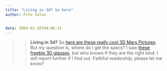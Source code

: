 ```yaml
---
title: "Living in 3d? So here"
author: Pito Salas


date: 2004-01-16T04:06:31
---
```



>>

>> **Living in 3d?** So [here are these really cool 3D Mars
Pictures](<http://marsrovers.jpl.nasa.gov/gallery/press/spirit/20040115a/2R127428271FFL0300P1004A0M2_str1-A12R1.jpg>).
But my question is, where do I get the specs? I saw [these freebie 3D
glasses](<http://www.rainbowsymphony.com/freestuff.html>), but who knows if
they are the right kind. I will report further if I find out. Faithful
readership, please let me know?


